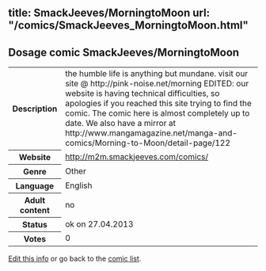 title: SmackJeeves/MorningtoMoon
url: "/comics/SmackJeeves_MorningtoMoon.html"
---
Dosage comic SmackJeeves/MorningtoMoon
-----------------------------------------

<p id="msg"></p>
<script type="text/javascript">
if (window.location.search === '?edit_info_mail=sent_ok') {
  var elem = document.getElementById("msg");
  elem.innerHTML = 'Edited information sucessfully sent.';
  elem.className = 'ok';
}
</script>
<table class="comicinfo">
<tr>
<th>Description</th><td>the humble life is anything but mundane. visit our site @ http://pink-noise.net/morning EDITED: our website is having technical difficulties, so apologies if you reached this site trying to find the comic. The comic here is almost completely up to date. We also have a mirror at http://www.mangamagazine.net/manga-and-comics/Morning-to-Moon/detail-page/122</td>
</tr>
<tr>
<th>Website</th><td><a href="http://m2m.smackjeeves.com/comics/">http://m2m.smackjeeves.com/comics/</a></td>
</tr>
<tr>
<th>Genre</th><td>Other</td>
</tr>
<tr>
<th>Language</th><td>English</td>
</tr>
<tr>
<th>Adult content</th><td>no</td>
</tr>
<tr>
<th>Status</th><td>ok on 27.04.2013</td>
</tr>
<tr>
<th>Votes</th><td>0</td>
</tr>
</table>

[Edit this info](SmackJeeves_MorningtoMoon_edit.html) or go back to the [comic list](../comic-index.html).
